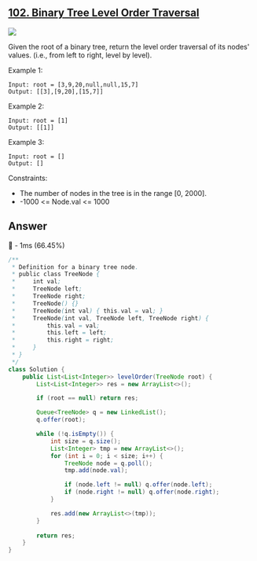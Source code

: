 ## [102. Binary Tree Level Order Traversal](https://leetcode.com/problems/binary-tree-level-order-traversal/description/)

![](https://github.com/weltond/DataStructure/blob/master/medium.PNG)

Given the root of a binary tree, return the level order traversal of its nodes' values. (i.e., from left to right, level by level).

 

Example 1:

```
Input: root = [3,9,20,null,null,15,7]
Output: [[3],[9,20],[15,7]]
```
Example 2:
```
Input: root = [1]
Output: [[1]]
```
Example 3:
```
Input: root = []
Output: []
```

Constraints:

- The number of nodes in the tree is in the range [0, 2000].
- -1000 <= Node.val <= 1000


## Answer
🐰 - 1ms (66.45%)
```java
/**
 * Definition for a binary tree node.
 * public class TreeNode {
 *     int val;
 *     TreeNode left;
 *     TreeNode right;
 *     TreeNode() {}
 *     TreeNode(int val) { this.val = val; }
 *     TreeNode(int val, TreeNode left, TreeNode right) {
 *         this.val = val;
 *         this.left = left;
 *         this.right = right;
 *     }
 * }
 */
class Solution {
    public List<List<Integer>> levelOrder(TreeNode root) {
        List<List<Integer>> res = new ArrayList<>();

        if (root == null) return res;

        Queue<TreeNode> q = new LinkedList();
        q.offer(root);

        while (!q.isEmpty()) {
            int size = q.size();
            List<Integer> tmp = new ArrayList<>();
            for (int i = 0; i < size; i++) {
                TreeNode node = q.poll();
                tmp.add(node.val);

                if (node.left != null) q.offer(node.left);
                if (node.right != null) q.offer(node.right);
            }

            res.add(new ArrayList<>(tmp));
        }
        
        return res;
    }
}
```
